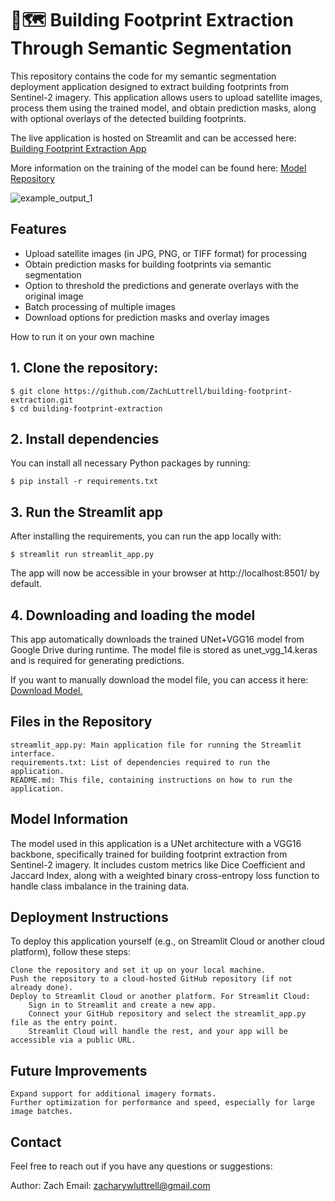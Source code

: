 # 🏢🗺️ Building Footprint Extraction Through Semantic Segmentation

This repository contains the code for my semantic segmentation deployment application designed to extract building footprints from Sentinel-2 imagery. This application allows users to upload satellite images, process them using the trained model, and obtain prediction masks, along with optional overlays of the detected building footprints.

The live application is hosted on Streamlit and can be accessed here: [Building Footprint Extraction App](https://building-footprint-extraction.streamlit.app/)

More information on the training of the model can be found here: [Model Repository](https://github.com/ZachLuttrell/UCSD_Capstone)

![example_output_1](https://github.com/user-attachments/assets/a32372fb-4356-40e9-b5e7-9106c5ba6d11)

## Features


* Upload satellite images (in JPG, PNG, or TIFF format) for processing
* Obtain prediction masks for building footprints via semantic segmentation
* Option to threshold the predictions and generate overlays with the original image
* Batch processing of multiple images
* Download options for prediction masks and overlay images

How to run it on your own machine
## 1. Clone the repository:

    $ git clone https://github.com/ZachLuttrell/building-footprint-extraction.git
    $ cd building-footprint-extraction

## 2. Install dependencies

You can install all necessary Python packages by running:

    $ pip install -r requirements.txt

## 3. Run the Streamlit app

After installing the requirements, you can run the app locally with:

    $ streamlit run streamlit_app.py

The app will now be accessible in your browser at http://localhost:8501/ by default.

## 4. Downloading and loading the model

This app automatically downloads the trained UNet+VGG16 model from Google Drive during runtime. The model file is stored as unet_vgg_14.keras and is required for generating predictions.

If you want to manually download the model file, you can access it here: [Download Model.](https://drive.google.com/file/d/1MB7DOQq6--oIYF6TWdn7kisjXWnPI1E4/view?usp=drive_link)

## Files in the Repository

    streamlit_app.py: Main application file for running the Streamlit interface.
    requirements.txt: List of dependencies required to run the application.
    README.md: This file, containing instructions on how to run the application.

## Model Information

The model used in this application is a UNet architecture with a VGG16 backbone, specifically trained for building footprint extraction from Sentinel-2 imagery. It includes custom metrics like Dice Coefficient and Jaccard Index, along with a weighted binary cross-entropy loss function to handle class imbalance in the training data.

## Deployment Instructions

To deploy this application yourself (e.g., on Streamlit Cloud or another cloud platform), follow these steps:

    Clone the repository and set it up on your local machine.
    Push the repository to a cloud-hosted GitHub repository (if not already done).
    Deploy to Streamlit Cloud or another platform. For Streamlit Cloud:
        Sign in to Streamlit and create a new app.
        Connect your GitHub repository and select the streamlit_app.py file as the entry point.
        Streamlit Cloud will handle the rest, and your app will be accessible via a public URL.

## Future Improvements

    Expand support for additional imagery formats.
    Further optimization for performance and speed, especially for large image batches.

## Contact

Feel free to reach out if you have any questions or suggestions:

Author: Zach
Email: zacharywluttrell@gmail.com
